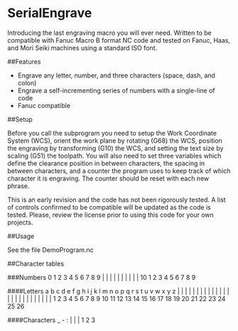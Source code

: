 SerialEngrave
========

Introducing the last engraving macro you will ever need. Written to be compatible with Fanuc Macro B format NC code and tested on Fanuc, Haas, and Mori Seiki machines using a standard ISO font.

##Features
* Engrave any letter, number, and three characters (space, dash, and colon)
* Engrave a self-incrementing series of numbers with a single-line of code
* Fanuc compatible

##Setup

Before you call the subprogram you need to setup the Work Coordinate System (WCS), orient the work plane by rotating (G68) the WCS, position the engraving by transforming (G10) the WCS, and setting the text size by scaling (G51) the toolpath. You will also need to set three variables which define the clearance position in between characters, the spacing in between characters, and a counter the program uses to keep track of which character it is engraving. The counter should be reset with each new phrase.

This is an early revision and the code has not been rigorously tested. A list of controls confirmed to be compatible will be updated as the code is tested. Please, review the license prior to using this code for your own projects.

##Usage

See the file DemoProgram.nc


##Character tables

###Numbers
	 0  1  2  3  4  5  6  7  8  9 
	 |  |  |  |  |  |  |  |  |  | 
	10  1  2  3  4  5  6  7  8  9 

####Letters
	a  b  c  d  e  f  g  h  i   j   k   l   m   n   o   p   q   r   s   t   u   v   w   x   y   z 
	|  |  |  |  |  |  |  |  |   |   |   |   |   |   |   |   |   |   |   |   |   |   |   |   |   | 
	1  2  3  4  5  6  7  8  9  10  11  12  13  14  15  16  17  18  19  20  21  22  23  24  25  26 

####Characters
	_  -  :
	|  |  |
	1  2  3

